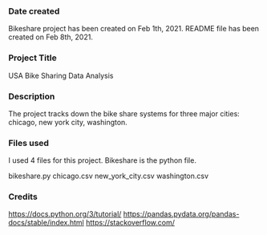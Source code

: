 ### Date created
Bikeshare project has been created on Feb 1th, 2021.
README file has been created on Feb 8th, 2021.

### Project Title
USA Bike Sharing Data Analysis

### Description
The project tracks down the bike share systems for three major cities: chicago, new york city, washington.

### Files used
I used 4 files for this project.
Bikeshare is the python file.

bikeshare.py
chicago.csv
new_york_city.csv
washington.csv

### Credits
https://docs.python.org/3/tutorial/ https://pandas.pydata.org/pandas-docs/stable/index.html https://stackoverflow.com/
